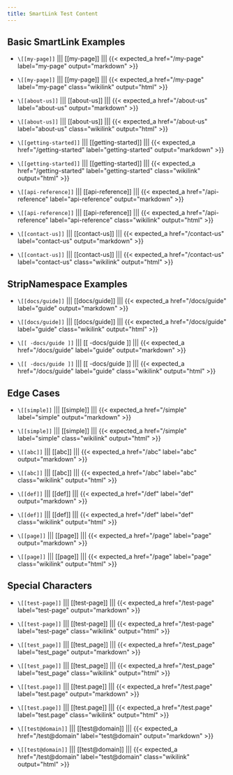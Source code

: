 ```yaml
---
title: SmartLink Test Content
---
```


## Basic SmartLink Examples

* `\[[my-page]]` ||| [[my-page]] ||| {{< expected_a href="/my-page" label="my-page" output="markdown" >}}
* `\[[my-page]]` ||| [[my-page]] ||| {{< expected_a href="/my-page" label="my-page" class="wikilink" output="html" >}}

* `\[[about-us]]` ||| [[about-us]] ||| {{< expected_a href="/about-us" label="about-us" output="markdown" >}}
* `\[[about-us]]` ||| [[about-us]] ||| {{< expected_a href="/about-us" label="about-us" class="wikilink" output="html" >}}

* `\[[getting-started]]` ||| [[getting-started]] ||| {{< expected_a href="/getting-started" label="getting-started" output="markdown" >}}
* `\[[getting-started]]` ||| [[getting-started]] ||| {{< expected_a href="/getting-started" label="getting-started" class="wikilink" output="html" >}}

* `\[[api-reference]]` ||| [[api-reference]] ||| {{< expected_a href="/api-reference" label="api-reference" output="markdown" >}}
* `\[[api-reference]]` ||| [[api-reference]] ||| {{< expected_a href="/api-reference" label="api-reference" class="wikilink" output="html" >}}

* `\[[contact-us]]` ||| [[contact-us]] ||| {{< expected_a href="/contact-us" label="contact-us" output="markdown" >}}
* `\[[contact-us]]` ||| [[contact-us]] ||| {{< expected_a href="/contact-us" label="contact-us" class="wikilink" output="html" >}}

## StripNamespace Examples

* `\[[docs/guide]]` ||| [[docs/guide]] ||| {{< expected_a href="/docs/guide" label="guide" output="markdown" >}}
* `\[[docs/guide]]` ||| [[docs/guide]] ||| {{< expected_a href="/docs/guide" label="guide" class="wikilink" output="html" >}}

* `\[[ -docs/guide ]]` ||| [[ -docs/guide ]] ||| {{< expected_a href="/docs/guide" label="guide" output="markdown" >}}
* `\[[ -docs/guide ]]` ||| [[ -docs/guide ]] ||| {{< expected_a href="/docs/guide" label="guide" class="wikilink" output="html" >}}

## Edge Cases

* `\[[simple]]` ||| [[simple]] ||| {{< expected_a href="/simple" label="simple" output="markdown" >}}
* `\[[simple]]` ||| [[simple]] ||| {{< expected_a href="/simple" label="simple" class="wikilink" output="html" >}}

* `\[[abc]]` ||| [[abc]] ||| {{< expected_a href="/abc" label="abc" output="markdown" >}}
* `\[[abc]]` ||| [[abc]] ||| {{< expected_a href="/abc" label="abc" class="wikilink" output="html" >}}

* `\[[def]]` ||| [[def]] ||| {{< expected_a href="/def" label="def" output="markdown" >}}
* `\[[def]]` ||| [[def]] ||| {{< expected_a href="/def" label="def" class="wikilink" output="html" >}}

* `\[[page]]` ||| [[page]] ||| {{< expected_a href="/page" label="page" output="markdown" >}}
* `\[[page]]` ||| [[page]] ||| {{< expected_a href="/page" label="page" class="wikilink" output="html" >}}

## Special Characters

* `\[[test-page]]` ||| [[test-page]] ||| {{< expected_a href="/test-page" label="test-page" output="markdown" >}}
* `\[[test-page]]` ||| [[test-page]] ||| {{< expected_a href="/test-page" label="test-page" class="wikilink" output="html" >}}

* `\[[test_page]]` ||| [[test_page]] ||| {{< expected_a href="/test_page" label="test_page" output="markdown" >}}
* `\[[test_page]]` ||| [[test_page]] ||| {{< expected_a href="/test_page" label="test_page" class="wikilink" output="html" >}}

* `\[[test.page]]` ||| [[test.page]] ||| {{< expected_a href="/test.page" label="test.page" output="markdown" >}}
* `\[[test.page]]` ||| [[test.page]] ||| {{< expected_a href="/test.page" label="test.page" class="wikilink" output="html" >}}

* `\[[test@domain]]` ||| [[test@domain]] ||| {{< expected_a href="/test@domain" label="test@domain" output="markdown" >}}
* `\[[test@domain]]` ||| [[test@domain]] ||| {{< expected_a href="/test@domain" label="test@domain" class="wikilink" output="html" >}} 